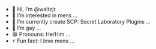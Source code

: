- 👋 Hi, I’m @waltzjr
- 👀 I’m interested in mens ...
- 🌱 I’m currently create SCP: Secret Laboratory Plugins ...
- 💞️ I’m gay ...
- 😄 Pronouns: He/Him ...
- ⚡ Fun fact: I love mens ...

<!---
waltzjr/waltzjr is a ✨ special ✨ repository because its `README.md` (this file) appears on your GitHub profile.
You can click the Preview link to take a look at your changes.
--->
